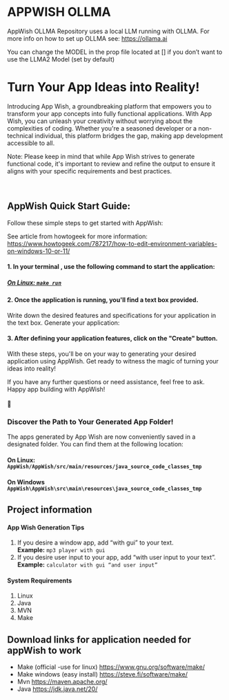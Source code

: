 # APPWISH OLLMA
AppWish OLLMA Repository uses a local LLM running with OLLMA. 
For more info on how to set up OLLMA see: https://ollama.ai

You can change the MODEL in the prop file located at [] if you don’t want to use the LLMA2 Model (set by default)

# Turn Your App Ideas into Reality!

Introducing App Wish, a groundbreaking platform that empowers you to transform your app concepts into fully functional applications. 
With App Wish, you can unleash your creativity without worrying about the complexities of coding. Whether you're a seasoned developer or a non-technical individual, this platform bridges the gap, making app development accessible to all.

Note: Please keep in mind that while App Wish strives to generate functional code, it's important to review and refine the output to ensure it aligns with your specific requirements and best practices.

<br/>

## AppWish Quick Start Guide:
Follow these simple steps to get started with AppWish:

See article from howtogeek for more information: https://www.howtogeek.com/787217/how-to-edit-environment-variables-on-windows-10-or-11/



#### 1. In your terminal , use the following command to start the application:
##### <ins>On Linux:<ins> ```make run``` 



#### 2. Once the application is running, you'll find a text box provided.
Write down the desired features and specifications for your application in the text box.
Generate your application:

#### 3. After defining your application features, click on the "Create" button.
With these steps, you'll be on your way to generating your desired application using AppWish. Get ready to witness the magic of turning your ideas into reality!

If you have any further questions or need assistance, feel free to ask. Happy app building with AppWish!
<br/><br/>:penguin:


### Discover the Path to Your Generated App Folder!
The apps generated by App Wish are now conveniently saved in a designated folder. You can find them at the following location: 
#### On Linux: ```AppWish/AppWish/src/main/resources/java_source_code_classes_tmp```
#### On Windows ```AppWish\AppWish\src\main\resources\java_source_code_classes_tmp```

## Project information

#### App Wish Generation Tips
1.	If you desire a window app, add “with gui” to your text. \
      <b>Example:</b>  ```mp3 player with gui```
2.	If you desire user input to your app, add “with user input to your text”. \
      <b>Example:</b>  ```calculator with gui “and user input”```


#### System Requirements
1. Linux
2. Java
3. MVN
4. Make






## Download links for application needed for appWish to work
* Make (official -use for linux) https://www.gnu.org/software/make/
* Make windows (easy install) https://steve.fi/software/make/ 
* Mvn https://maven.apache.org/
* Java https://jdk.java.net/20/


